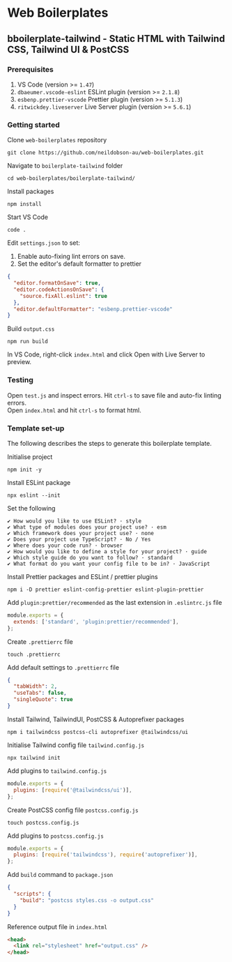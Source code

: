 # Web Boilerplates

## bboilerplate-tailwind - Static HTML with Tailwind CSS, Tailwind UI & PostCSS

### Prerequisites

1. VS Code (version >= `1.47`)
2. `dbaeumer.vscode-eslint` ESLint plugin (version >= `2.1.8`)
3. `esbenp.prettier-vscode` Prettier plugin (version >= `5.1.3`)
4. `ritwickdey.liveserver` Live Server plugin (version >= `5.6.1`)

### Getting started

Clone `web-boilerplates` repository

```
git clone https://github.com/neildobson-au/web-boilerplates.git
```

Navigate to `boilerplate-tailwind` folder

```
cd web-boilerplates/boilerplate-tailwind/
```

Install packages

```
npm install
```

Start VS Code

```
code .
```

Edit `settings.json` to set:

1. Enable auto-fixing lint errors on save.
2. Set the editor's default formatter to prettier

```json
{
  "editor.formatOnSave": true,
  "editor.codeActionsOnSave": {
    "source.fixAll.eslint": true
  },
  "editor.defaultFormatter": "esbenp.prettier-vscode"
}
```

Build `output.css`

```
npm run build
```

In VS Code, right-click `index.html` and click Open with Live Server to preview.

### Testing

Open `test.js` and inspect errors. Hit `ctrl-s` to save file and auto-fix linting errors. \
Open `index.html` and hit `ctrl-s` to format html.

### Template set-up

The following describes the steps to generate this boilerplate template.

Initialise project

```
npm init -y
```

Install ESLint package

```
npx eslint --init
```

Set the following

```
✔ How would you like to use ESLint? · style
✔ What type of modules does your project use? · esm
✔ Which framework does your project use? · none
✔ Does your project use TypeScript? · No / Yes
✔ Where does your code run? · browser
✔ How would you like to define a style for your project? · guide
✔ Which style guide do you want to follow? · standard
✔ What format do you want your config file to be in? · JavaScript
```

Install Prettier packages and ESLint / prettier plugins

```
npm i -D prettier eslint-config-prettier eslint-plugin-prettier
```

Add `plugin:prettier/recommended` as the last extension in `.eslintrc.js` file

```javascript
module.exports = {
  extends: ['standard', 'plugin:prettier/recommended'],
};
```

Create `.prettierrc` file

```
touch .prettierrc
```

Add default settings to `.prettierrc` file

```json
{
  "tabWidth": 2,
  "useTabs": false,
  "singleQuote": true
}
```

Install Tailwind, TailwindUI, PostCSS & Autoprefixer packages

```
npm i tailwindcss postcss-cli autoprefixer @tailwindcss/ui
```

Initialise Tailwind config file `tailwind.config.js`

```
npx tailwind init
```

Add plugins to `tailwind.config.js`

``` javascript
module.exports = {
  plugins: [require('@tailwindcss/ui')],
};
``` 

Create PostCSS config file `postcss.config.js`

```
touch postcss.config.js
```

Add plugins to `postcss.config.js`

``` javascript
module.exports = {
  plugins: [require('tailwindcss'), require('autoprefixer')],
};
```

Add `build` command to `package.json`

``` json
{
  "scripts": {
    "build": "postcss styles.css -o output.css"
  }
}
```

Reference output file in `index.html`

``` html
<head>
  <link rel="stylesheet" href="output.css" />
</head>
```

